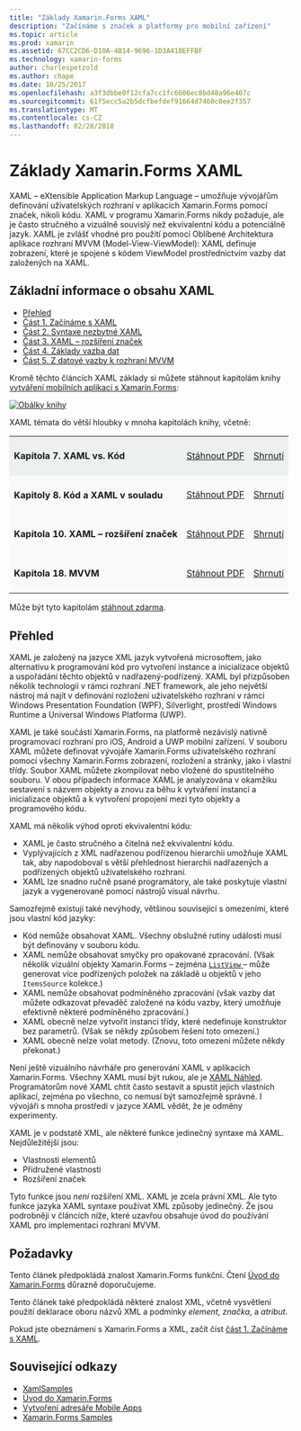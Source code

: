 ```yaml
---
title: "Základy Xamarin.Forms XAML"
description: "Začínáme s značek a platformy pro mobilní zařízení"
ms.topic: article
ms.prod: xamarin
ms.assetid: 67CC2CD6-D10A-4B14-9696-1D3A410EFFBF
ms.technology: xamarin-forms
author: charlespetzold
ms.author: chape
ms.date: 10/25/2017
ms.openlocfilehash: a3f3dbbe0f12cfa7cc1fc6606ec8bd48a96e407c
ms.sourcegitcommit: 61f5ecc5a2b5dcfbefdef91664d7460c0ee2f357
ms.translationtype: MT
ms.contentlocale: cs-CZ
ms.lasthandoff: 02/28/2018
---
```

# <a name="xamarinforms-xaml-basics"></a>Základy Xamarin.Forms XAML

XAML – eXtensible Application Markup Language – umožňuje vývojářům definování uživatelských rozhraní v aplikacích Xamarin.Forms pomocí značek, nikoli kódu. XAML v programu Xamarin.Forms nikdy požaduje, ale je často stručného a vizuálně souvislý než ekvivalentní kódu a potenciálně jazyk. XAML je zvlášť vhodné pro použití pomocí Oblíbené Architektura aplikace rozhraní MVVM (Model-View-ViewModel): XAML definuje zobrazení, které je spojené s kódem ViewModel prostřednictvím vazby dat založených na XAML.

## <a name="xaml-basics-contents"></a>Základní informace o obsahu XAML

* [Přehled](#Overview)
* [Část 1. Začínáme s XAML](~/xamarin-forms/xaml/xaml-basics/get-started-with-xaml.md)
* [Část 2. Syntaxe nezbytné XAML](~/xamarin-forms/xaml/xaml-basics/essential-xaml-syntax.md)
* [Část 3. XAML – rozšíření značek](~/xamarin-forms/xaml/xaml-basics/xaml-markup-extensions.md)
* [Část 4. Základy vazba dat](~/xamarin-forms/xaml/xaml-basics/data-binding-basics.md)
* [Část 5. Z datové vazby k rozhraní MVVM](~/xamarin-forms/xaml/xaml-basics/data-bindings-to-mvvm.md)

Kromě těchto článcích XAML základy si můžete stáhnout kapitolám knihy [vytváření mobilních aplikací s Xamarin.Forms](~/xamarin-forms/creating-mobile-apps-xamarin-forms/index.md):

[![](images/cover-sml.png "Obálky knihy")](~/xamarin-forms/creating-mobile-apps-xamarin-forms/index.md)

XAML témata do větší hloubky v mnoha kapitolách knihy, včetně:

<table style="border:0px; box-shadow:0 0px 0px" cellpadding="0" cellspacing="2" border="0" width="85%">
<tr style="background:#ecf0f1">
  <td style="border:0px;">
    <h4>Kapitola 7. XAML vs. Kód</h4>
  </td>
  <td style="border:0px;" align="right"><a href="https://download.xamarin.com/developer/xamarin-forms-book/XamarinFormsBook-Ch07-Apr2016.pdf">Stáhnout PDF</a> </td>
  <td style="border:0px;" align="right"><a href="~/xamarin-forms/creating-mobile-apps-xamarin-forms/summaries/chapter07.md">Shrnutí</a></td>
</tr>
<tr style="background:#f8f9fa">
  <td style="border:0px;">
    <h4>Kapitoly 8. Kód a XAML v souladu</h4>
  </td>
  <td style="border:0px;" align="right"><a href="https://download.xamarin.com/developer/xamarin-forms-book/XamarinFormsBook-Ch08-Apr2016.pdf">Stáhnout PDF</a> </td>
  <td style="border:0px;" align="right"><a href="~/xamarin-forms/creating-mobile-apps-xamarin-forms/summaries/chapter08.md">Shrnutí</a></td>
</tr>
<tr style="background:#f8f9fa">
  <td style="border:0px;">
    <h4>Kapitola 10. XAML – rozšíření značek</h4>
  </td>
  <td style="border:0px;" align="right"><a href="https://download.xamarin.com/developer/xamarin-forms-book/XamarinFormsBook-Ch10-Apr2016.pdf">Stáhnout PDF</a> </td>
  <td style="border:0px;" align="right"><a href="~/xamarin-forms/creating-mobile-apps-xamarin-forms/summaries/chapter10.md">Shrnutí</a></td>
</tr>
<tr style="background:#f8f9fa">
  <td style="border:0px;">
    <h4>Kapitola 18. MVVM</h4>
  </td>
  <td style="border:0px;" align="right"><a href="https://download.xamarin.com/developer/xamarin-forms-book/XamarinFormsBook-Ch18-Apr2016.pdf">Stáhnout PDF</a> </td>
  <td style="border:0px;" align="right"><a href="~/xamarin-forms/creating-mobile-apps-xamarin-forms/summaries/chapter18.md">Shrnutí</a></td></tr>
</table>

Může být tyto kapitolám [stáhnout zdarma](~/xamarin-forms/creating-mobile-apps-xamarin-forms/index.md).

<a name="Overview" />

## <a name="overview"></a>Přehled

XAML je založený na jazyce XML jazyk vytvořená microsoftem, jako alternativu k programování kód pro vytvoření instance a inicializace objektů a uspořádání těchto objektů v nadřazený-podřízený. XAML byl přizpůsoben několik technologií v rámci rozhraní .NET framework, ale jeho největší nástroj má najít v definování rozložení uživatelského rozhraní v rámci Windows Presentation Foundation (WPF), Silverlight, prostředí Windows Runtime a Universal Windows Platforma (UWP).

XAML je také součástí Xamarin.Forms, na platformě nezávislý nativně programovací rozhraní pro iOS, Android a UWP mobilní zařízení. V souboru XAML můžete definovat vývojáře Xamarin.Forms uživatelského rozhraní pomocí všechny Xamarin.Forms zobrazení, rozložení a stránky, jako i vlastní třídy. Soubor XAML můžete zkompilovat nebo vložené do spustitelného souboru. V obou případech informace XAML je analyzována v okamžiku sestavení s názvem objekty a znovu za běhu k vytváření instancí a inicializace objektů a k vytvoření propojení mezi tyto objekty a programového kódu.

XAML má několik výhod oproti ekvivalentní kódu:

-  XAML je často stručného a čitelná než ekvivalentní kódu.
-  Vyplývajících z XML nadřazenou podřízenou hierarchii umožňuje XAML tak, aby napodoboval s větší přehlednost hierarchii nadřazených a podřízených objektů uživatelského rozhraní.
-  XAML lze snadno ručně psané programátory, ale také poskytuje vlastní jazyk a vygenerované pomocí nástrojů visual návrhu.

Samozřejmě existují také nevýhody, většinou související s omezeními, které jsou vlastní kód jazyky:

-  Kód nemůže obsahovat XAML. Všechny obslužné rutiny události musí být definovány v souboru kódu.
-  XAML nemůže obsahovat smyčky pro opakované zpracování. (Však několik vizuální objekty Xamarin.Forms – zejména [ `ListView` ](https://developer.xamarin.com/api/type/Xamarin.Forms.ListView/) – může generovat více podřízených položek na základě u objektů v jeho `ItemsSource` kolekce.)
-  XAML nemůže obsahovat podmíněného zpracování (však vazby dat můžete odkazovat převaděč založené na kódu vazby, který umožňuje efektivně některé podmíněného zpracování.)
-  XAML obecně nelze vytvořit instanci třídy, které nedefinuje konstruktor bez parametrů. (Však se někdy způsobem řešení toto omezení.)
-  XAML obecně nelze volat metody. (Znovu, toto omezení můžete někdy překonat.)

Není ještě vizuálního návrháře pro generování XAML v aplikacích Xamarin.Forms. Všechny XAML musí být rukou, ale je [XAML Náhled](~/xamarin-forms/xaml/xaml-previewer.md). Programátorům nové XAML chtít často sestavit a spustit jejich vlastních aplikací, zejména po všechno, co nemusí být samozřejmě správné. I vývojáři s mnoha prostředí v jazyce XAML vědět, že je odměny experimenty.

XAML je v podstatě XML, ale některé funkce jedinečný syntaxe má XAML. Nejdůležitější jsou:

- Vlastnosti elementů
- Přidružené vlastnosti
- Rozšíření značek

Tyto funkce jsou *není* rozšíření XML. XAML je zcela právní XML. Ale tyto funkce jazyka XAML syntaxe používat XML způsoby jedinečný. Že jsou podrobněji v článcích níže, které uzavřou obsahuje úvod do používání XAML pro implementaci rozhraní MVVM.

## <a name="requirements"></a>Požadavky

Tento článek předpokládá znalost Xamarin.Forms funkční. Čtení [Úvod do Xamarin.Forms](~/xamarin-forms/get-started/introduction-to-xamarin-forms.md) důrazně doporučujeme.

Tento článek také předpokládá některé znalost XML, včetně vysvětlení použití deklarace oboru názvů XML a podmínky *element*, *značka*, a *atribut*.

Pokud jste obeznámeni s Xamarin.Forms a XML, začít číst [část 1. Začínáme s XAML](~/xamarin-forms/xaml/xaml-basics/get-started-with-xaml.md).



## <a name="related-links"></a>Související odkazy

- [XamlSamples](https://developer.xamarin.com/samples/xamarin-forms/XamlSamples/)
- [Úvod do Xamarin.Forms](~/xamarin-forms/get-started/introduction-to-xamarin-forms.md)
- [Vytvoření adresáře Mobile Apps](~/xamarin-forms/creating-mobile-apps-xamarin-forms/index.md)
- [Xamarin.Forms Samples](https://developer.xamarin.com/samples/xamarin-forms/all/)
